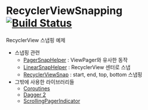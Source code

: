 # RecyclerViewSnapping [![Build Status](https://travis-ci.org/x1210x/RecyclerViewSnapping.svg?branch=master)](https://travis-ci.org/x1210x/RecyclerViewSnapping)
RecyclerView 스냅핑 예제
* 스냅핑 관련
  * [PagerSnapHelper](https://developer.android.com/reference/android/support/v7/widget/PagerSnapHelper) : ViewPager와 유사한 동작
  * [LinearSnapHelper](https://developer.android.com/reference/android/support/v7/widget/LinearSnapHelper) : RecyclerView 센터로 스냅 
  * [RecyclerViewSnap](https://github.com/rubensousa/RecyclerViewSnap) : start, end, top, bottom 스냅핑
* 그밖에 사용한 라이브러리들
  * [Coroutines](https://kotlinlang.org/docs/reference/coroutines.html)
  * [Dagger 2](https://github.com/google/dagger)
  * [ScrollingPagerIndicator](https://github.com/TinkoffCreditSystems/ScrollingPagerIndicator)